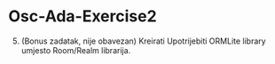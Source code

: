 # Osc-Ada-Exercise2

5. (Bonus zadatak, nije obavezan) Kreirati
Upotrijebiti ORMLite library umjesto Room/Realm
librarija.

